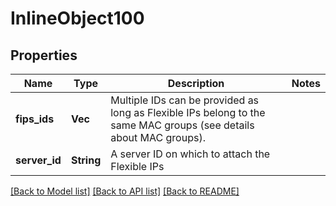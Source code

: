 # InlineObject100

## Properties

Name | Type | Description | Notes
------------ | ------------- | ------------- | -------------
**fips_ids** | **Vec<String>** | Multiple IDs can be provided as long as Flexible IPs belong to the same MAC groups (see details about MAC groups). | 
**server_id** | **String** | A server ID on which to attach the Flexible IPs | 

[[Back to Model list]](../README.md#documentation-for-models) [[Back to API list]](../README.md#documentation-for-api-endpoints) [[Back to README]](../README.md)



